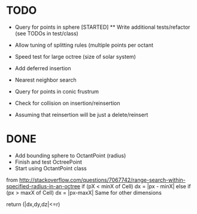 # TODO
* Query for points in sphere [STARTED]
** Write additional tests/refactor (see TODOs in test/class)
* Allow tuning of splitting rules (multiple points per octant
* Speed test for large octree (size of solar system)
* Add deferred insertion
* Nearest neighbor search

* Query for points in conic frustrum
* Check for collision on insertion/reinsertion
 - Assuming that reinsertion will be just a delete/reinsert

# DONE
* Add bounding sphere to OctantPoint (radius)
* Finish and test OctreePoint
* Start using OctantPoint class

from http://stackoverflow.com/questions/7067742/range-search-within-specified-radius-in-an-octree
if (pX < minX of Cell)
    dx = |px - minX|
else if (px > maxX of Cell)
    dx = |px-maxX|
Same for other dimensions

return (|dx,dy,dz|<=r)